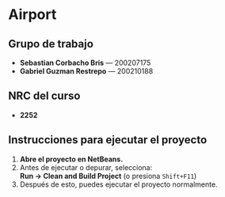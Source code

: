 # Airport

## Grupo de trabajo

- **Sebastian Corbacho Bris** — 200207175  
- **Gabriel Guzman Restrepo** — 200210188

## NRC del curso

- **2252**

## Instrucciones para ejecutar el proyecto

1. **Abre el proyecto en NetBeans.**
2. Antes de ejecutar o depurar, selecciona:  
   **Run → Clean and Build Project** (o presiona `Shift+F11`)
3. Después de esto, puedes ejecutar el proyecto normalmente.
